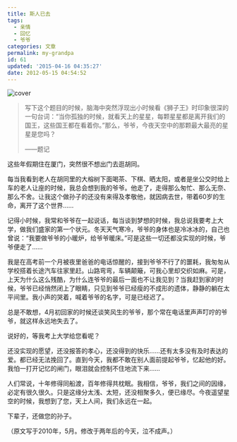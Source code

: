 ```yaml
---
title: 斯人已去
tags:
  - 亲情
  - 回忆
  - 爷爷
categories: 文章
permalink: my-grandpa
id: 61
updated: '2015-04-16 04:35:27'
date: 2012-05-15 04:54:52
---
```


![cover](https://cat.yufan.me/cats/20130110174635.jpg)

>写下这个题目的时候，脑海中突然浮现出小时候看《狮子王》时印象很深的一句台词：“当你孤独的时候，就看天上的星星，每颗星星都是离开我们的国王，这些国王都在看着你。”那么，爷爷，今夜天空中的那颗最大最亮的星星是您吗？
>
>——题记

这些年假期住在厦门，突然很不想出门去逛胡同。

每当我看到老人在胡同里的大榕树下面喝茶、下棋、晒太阳，或者是坐公交时给上车的老人让座的时候，我总会想到我的爷爷。他走了，走得那么匆忙、那么无奈、那么不舍。让我这个做孙子的还没有来得及孝敬他，就因病去世，带着60岁的生命，离开了这个世界……<!--more-->

记得小时候，我常和爷爷在一起说话，每当谈到梦想的时候，我总说我要考上大学，做我们盛家的第一个状元。冬天天气寒冷，爷爷的身体也是冷冰冰的，自己也曾说：“我要做爷爷的小暖炉，给爷爷暖床。”可是这些一切还都没实现的时候，爷爷便走了……

我是在高考前一个月被夜里爸爸的电话惊醒的，接到爷爷不行了的噩耗，我匆匆从学校搭着长途汽车往家里赶。山路弯弯，车辆颠簸，可我心里却交织如麻。可是，上天为什么这么残酷，为什么连爷爷的最后一面也不让我见到？当我赶到家的时候，爷爷已经悄然闭上了眼睛，只见到爷爷已经瘦的不成形的遗体，静静的躺在太平间里。我小声的哭着，喊着爷爷的名字，可是已经迟了。

总是不敢想，4月初回家的时候还谈笑风生的爷爷，那个常在电话里声声叮咛的爷爷，就这样永远地失去了。

说好的，等我考上大学给您看呢？

还没实现的愿望，还没报答的孝心，还没得到的快乐……还有太多没有及时表达的爱。都已经无法挽回了。直到今天，我都不敢在别人面前提起爷爷，忆起他的好。我怕一打开记忆的闸门，眼泪就会控制不住地流下来……

人们常说，十年修得同船渡，百年修得共枕眠。我相信，爷爷，我们之间的因缘，必定有很久很久。只是这缘分太浅、太短，还没相聚多久，便已缘尽。今夜遥望星空的时候，我想到了您，天上人间，我们永远在一起。

下辈子，还做您的孙子。

（原文写于2010年，5月。修改于两年后的今天，泣不成声。）
